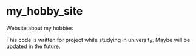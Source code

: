 # my_hobby_site
Website about my hobbies

This code is written for project while studying in university.
Maybe will be updated in the future.